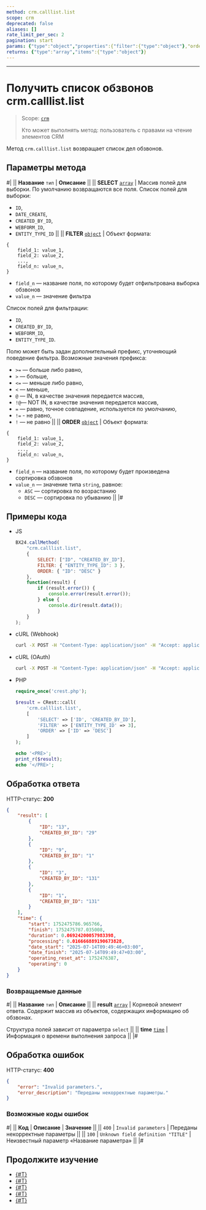 ```yaml
---
method: crm.calllist.list
scope: crm
deprecated: false
aliases: []
rate_limit_per_sec: 2
pagination: start
params: {"type":"object","properties":{"filter":{"type":"object"},"order":{"type":"object"},"select":{"type":"array","items":{"type":"string"}},"start":{"type":["integer","string"]}}}
returns: {"type":"array","items":{"type":"object"}}
---
```



---

# Получить список обзвонов crm.calllist.list

> Scope: [`crm`](../../scopes/permissions.md)
>
> Кто может выполнять метод: пользователь с правами на чтение элементов CRM

Метод `crm.calllist.list` возвращает список дел обзвонов.

## Параметры метода



#|
|| **Название**
`тип` | **Описание** ||
|| **SELECT**
[`array`](../../data-types.md) | Массив полей для выборки. По умолчанию возвращаются все поля.
Список полей для выборки:
- `ID`,
- `DATE_CREATE`,
- `CREATED_BY_ID`,
- `WEBFORM_ID`,
- `ENTITY_TYPE_ID` ||
|| **FILTER**
[`object`](../../data-types.md) | Объект формата:

```
{
    field_1: value_1,
    field_2: value_2,
    ...,
    field_n: value_n,
}
```

- `field_n` — название поля, по которому будет отфильтрована выборка обзвонов
- `value_n` — значение фильтра

Список полей для фильтрации:
- `ID`,
- `CREATED_BY_ID`,
- `WEBFORM_ID`,
- `ENTITY_TYPE_ID`.
  
Полю может быть задан дополнительный префикс, уточняющий поведение фильтра. Возможные значения префикса:
- `>=` — больше либо равно,
- `>` — больше,
- `<=` — меньше либо равно,
- `<` — меньше,
- `@` — IN, в качестве значения передается массив,
- `!@`— NOT IN, в качестве значения передается массив,
- `=` — равно, точное совпадение, используется по умолчанию,
- `!=` - не равно,
- `!` — не равно ||
|| **ORDER**
[`object`](../../data-types.md) | Объект формата:

```
{
    field_1: value_1,
    field_2: value_2,
    ...,
    field_n: value_n,
}
```

- `field_n` — название поля, по которому будет произведена сортировка обзвонов
- `value_n` — значение типа `string`, равное:
    - `ASC` — сортировка по возрастанию
    - `DESC` — сортировка по убыванию ||
|#

## Примеры кода





- JS

    ```js
    BX24.callMethod(
        "crm.calllist.list",
        {
            SELECT: ["ID", "CREATED_BY_ID"],
            FILTER: { "ENTITY_TYPE_ID": 3 },
            ORDER: { "ID": "DESC" }
        },
        function(result) {
            if (result.error()) {
                console.error(result.error());
            } else {
                console.dir(result.data());
            }
        }
    );
    ```

- cURL (Webhook)

    ```bash
    curl -X POST -H "Content-Type: application/json" -H "Accept: application/json" -d '{"SELECT":["ID","CREATED_BY_ID"],"FILTER":{"ENTITY_TYPE_ID":3},"ORDER":{"ID":"DESC"}}' https://**put_your_bitrix24_address**/rest/**put_your_user_id_here**/**put_your_webbhook_here**/crm.calllist.list
    ```

- cURL (OAuth)

    ```bash
    curl -X POST -H "Content-Type: application/json" -H "Accept: application/json" -d '{"SELECT":["ID","CREATED_BY_ID"],"FILTER":{"ENTITY_TYPE_ID":3},"ORDER":{"ID":"DESC"},"auth":"**put_access_token_here**"}' https://**put_your_bitrix24_address**/rest/crm.calllist.list
    ```

- PHP

    ```php
    require_once('crest.php');

    $result = CRest::call(
        'crm.calllist.list',
        [
            'SELECT' => ['ID', 'CREATED_BY_ID'],
            'FILTER' => ['ENTITY_TYPE_ID' => 3],
            'ORDER' => ['ID' => 'DESC']
        ]
    );

    echo '<PRE>';
    print_r($result);
    echo '</PRE>';
    ```



## Обработка ответа

HTTP-статус: **200**

```json
{
    "result": [
        {
            "ID": "13",
            "CREATED_BY_ID": "29"
        },
        {
            "ID": "9",
            "CREATED_BY_ID": "1"
        },
        {
            "ID": "3",
            "CREATED_BY_ID": "131"
        },
        {
            "ID": "1",
            "CREATED_BY_ID": "131"
        }
    ],
    "time": {
        "start": 1752475786.965766,
        "finish": 1752475787.035008,
        "duration": 0.06924200057983398,
        "processing": 0.016666889190673828,
        "date_start": "2025-07-14T09:49:46+03:00",
        "date_finish": "2025-07-14T09:49:47+03:00",
        "operating_reset_at": 1752476387,
        "operating": 0
    }
}
```

### Возвращаемые данные

#|
|| **Название**
`тип` | **Описание** ||
|| **result**
[`array`](../../data-types.md) | Корневой элемент ответа. Содержит массив из объектов, содержащих информацию об обзвонах. 

Структура полей зависит от параметра `select` ||
|| **time**
[`time`](../../data-types.md#time) | Информация о времени выполнения запроса ||
|#

## Обработка ошибок

HTTP-статус: **400**

```json
{
    "error": "Invalid parameters.",
    "error_description": "Переданы некорректные параметры."
}
```



### Возможные коды ошибок

#|
|| **Код** | **Описание** | **Значение** ||
|| `400` | `Invalid parameters` | Переданы некорректные параметры ||
|| `100` | `Unknown field definition "TITLE"` | Неизвестный параметр «Название параметра» ||
|#



## Продолжите изучение

- [{#T}](./crm-calllist-add.md)
- [{#T}](./crm-calllist-get.md)
- [{#T}](./crm-calllist-items-get.md)
- [{#T}](./crm-calllist-statuslist.md)
- [{#T}](./crm-calllist-update.md) 

